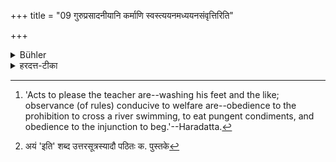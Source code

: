 +++
title = "09 गुरुप्रसादनीयानि कर्माणि स्वस्त्ययनमध्ययनसंवृत्तिरिति"

+++

<details><summary>Bühler</summary>

9. (The duties of a student consist in) acts to please the spiritual teacher, the observance (of rules) conducive to his own welfare, and industry in studying. [^7] 


[^7]:  'Acts to please the teacher are--washing his feet and the like; observance (of rules) conducive to welfare are--obedience to the prohibition to cross a river swimming, to eat pungent condiments, and obedience to the injunction to beg.'--Haradatta.
</details>

<details><summary>हरदत्त-टीका</summary>

## सूत्रम्
गुरुप्रसादनीयानि कर्माणि स्वस्त्ययनमध्ययनसंवृत्ति[^२]रिति ॥ ९॥  
###प्रस्तावः
अवश्यं धर्मयुक्तेनाध्येतव्यमित्युक्तम् । इदानीं ते धर्मा लक्षणतस्त्रिविधा इत्याह—
## टिप्पनी
यैरनुष्ठितैः गुरु प्रसीदति तानि गुरुप्रसादनीयानि पादप्रक्षालनादीनि कर्माणि । स्वस्तीत्यविनाशिनाम । तत्प्राप्तिसाधन स्वस्त्ययनम् । तच्च त्रिविधं दृष्टार्थमदृष्टार्थमुभयार्थं चेति । दृष्टार्थं बाहुनदीतरणादिनिषेधः । अदृष्टार्थं क्षारादिनिषेधः । उभयार्थं भिक्षाचरणादि । अध्ययनसम्वृत्तिरधीतस्य वेदस्याऽभ्यासः ॥ ९ ॥


[^२]: अयं 'इति' शब्द उत्तरसूत्रस्यादौ पठितः क. पुस्तके
</details>
